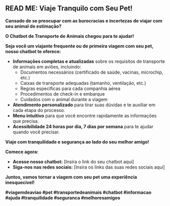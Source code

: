 ## **READ ME: Viaje Tranquilo com Seu Pet!**

**Cansado de se preocupar com as burocracias e incertezas de viajar com seu animal de estimação?**

**O Chatbot de Transporte de Animais chegou para te ajudar!**

**Seja você um viajante frequente ou de primeira viagem com seu pet, nosso chatbot te oferece:**

* **Informações completas e atualizadas** sobre os requisitos de transporte de animais em aviões, incluindo:
    * Documentos necessários (certificado de saúde, vacinas, microchip, etc.)
    * Caixas de transporte adequadas (tamanho, ventilação, etc.)
    * Regras específicas para cada companhia aérea
    * Procedimentos de check-in e embarque
    * Cuidados com o animal durante a viagem
* **Atendimento personalizado** para tirar suas dúvidas e te auxiliar em cada etapa do processo.
* **Menu intuitivo** para que você encontre rapidamente as informações que precisa.
* **Acessibilidade 24 horas por dia, 7 dias por semana** para te ajudar quando você precisar.

**Viaje com tranquilidade e segurança ao lado do seu melhor amigo!**

**Comece agora:**

* **Acesse nosso chatbot:** [Insira o link do seu chatbot aqui]
* **Siga-nos nas redes sociais:** [Insira os links das suas redes sociais aqui]

**Juntos, vamos tornar a viagem com seu pet uma experiência inesquecível!**

**#viagemdeaviao #pet #transportedeanimais #chatbot #informacao #ajuda #tranquilidade #seguranca #melhoresamigos**
